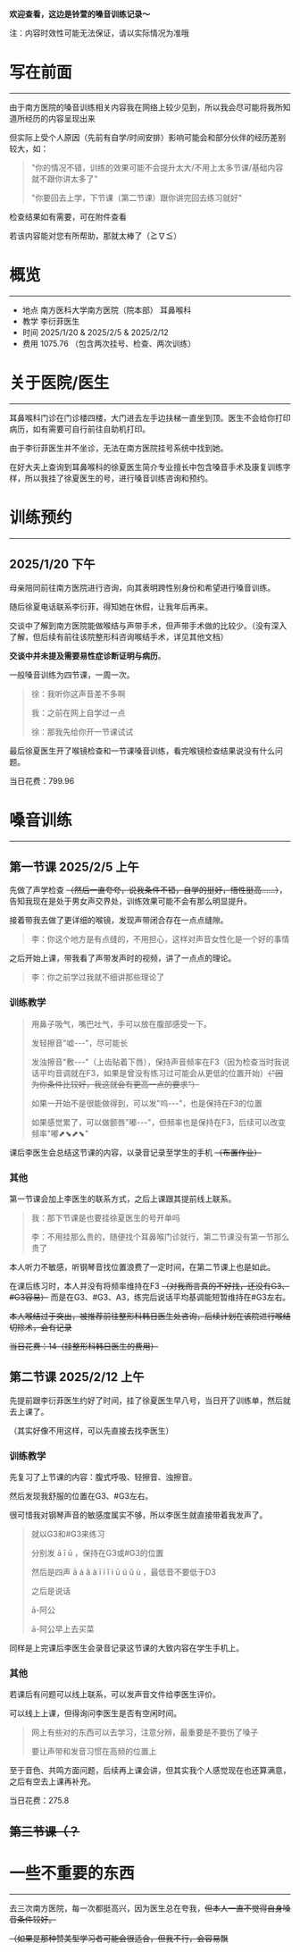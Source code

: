 **欢迎查看，这边是铃萱的嗓音训练记录～**

注：内容时效性可能无法保证，请以实际情况为准哦

# 写在前面

---

由于南方医院的嗓音训练相关内容我在网络上较少见到，所以我会尽可能将我所知道所经历的内容呈现出来

但实际上受个人原因（先前有自学/时间安排）影响可能会和部分伙伴的经历差别较大，如：

> "你的情况不错，训练的效果可能不会提升太大/不用上太多节课/基础内容就不跟你讲太多了"
>
> "你要回去上学，下节课（第二节课）跟你讲完回去练习就好"

检查结果如有需要，可在附件查看

若该内容能对您有所帮助，那就太棒了（≧∇≦）

# 概览

---

- 地点  南方医科大学南方医院（院本部） 耳鼻喉科
- 教学  李衍菲医生
- 时间  2025/1/20 & 2025/2/5 & 2025/2/12
- 费用  1075.76  （包含两次挂号、检查、两次训练）

# 关于医院/医生

---

耳鼻喉科门诊在门诊楼四楼，大门进去左手边扶梯一直坐到顶。医生不会给你打印病历，如有需要可自行前往自助机打印。

由于李衍菲医生并不坐诊，无法在南方医院挂号系统中找到她。

在好大夫上查询到耳鼻喉科的徐夏医生简介专业擅长中包含嗓音手术及康复训练字样，所以我挂了徐夏医生的号，进行嗓音训练咨询和预约。

# 训练预约

---

## 2025/1/20 下午

母亲陪同前往南方医院进行咨询，向其表明跨性别身份和希望进行嗓音训练。

随后徐夏电话联系李衍菲，得知她在休假，让我年后再来。

交谈中了解到南方医院能做喉结与声带手术，但声带手术做的比较少。（没有深入了解，但后续有前往该院整形科咨询喉结手术，详见其他文档）

**交谈中并未提及需要易性症诊断证明与病历**。

一般嗓音训练为四节课，一周一次。

> 徐：我听你这声音差不多啊
>
> 我：之前在网上自学过一点
>
> 徐：那我先给你开一节课试试

最后徐夏医生开了喉镜检查和一节课嗓音训练，看完喉镜检查结果说没有什么问题。

当日花费：799.96

# 嗓音训练

---

## 第一节课  2025/2/5 上午

先做了声学检查 ~~（然后一直夸夸，说我条件不错，自学的挺好，悟性挺高……）~~，告知我现在是处于男女声交界处，训练效果可能不会有那么明显提升。

接着带我去做了更详细的喉镜，发现声带闭合存在一点点缝隙。

> 李：你这个地方是有点缝的，不用担心，这样对声音女性化是一个好的事情

之后开始上课，带我看了声带发声时的视频，讲了一点点的理论。

> 李：你之前学过我就不细讲那些理论了

### 训练教学

> 用鼻子吸气，嘴巴吐气，手可以放在腹部感受一下。
>
> 发轻擦音"嘘---"，尽可能长
>
> 发浊擦音"敷---"（上齿贴着下唇），保持声音频率在F3（因为检查当时我说话平均音调就在F3，如果是曾没有练习过可能会从更低的位置开始）~~（"因为你条件比较好，我这就会有更高一点的要求"）~~
>
> 如果一开始不是很能做得到，可以发"呜---"，也是保持在F3的位置
>
> 如果感觉累了，可以做颤唇"嘟---"，但频率也是保持在F3，后续可以改变频率"嘟⬈⬊⬈⬊"

课后李医生会总结这节课的内容，以录音记录至学生的手机 ~~（布置作业）~~

### 其他

第一节课会加上李医生的联系方式，之后上课跟其提前线上联系。

> 我：那下节课是也要挂徐夏医生的号开单吗
>
> 李：不用挂那么贵的，随便找个耳鼻喉门诊就行，第二节课没有第一节那么贵了

本人听力不敏感，听钢琴音找位置浪费了一定时间，在第二节课上也是如此。

在课后练习时，本人并没有将频率维持在F3 ~~（对我而言真的不好找，还没有G3、#G3容易）~~ 而是在G3、#G3、A3，练完后说话平均基调能短暂维持在#G3左右。

~~本人喉结过于突出，被推荐前往整形科韩日医生处咨询，后续计划在该院进行喉结切除术，会有记录~~

~~当日花费：14（挂整形科韩日医生的费用）~~



## 第二节课  2025/2/12 上午

先提前跟李衍菲医生约好了时间，挂了徐夏医生早八号，当日开了训练单，然后就去上课了。

（其实好像不用这样，可以先直接去找李医生）

### 训练教学

先复习了上节课的内容：腹式呼吸、轻擦音、浊擦音。

然后发现我舒服的位置在G3、#G3左右。

很可惜我对钢琴声音的敏感度属实不够，所以李医生就直接带着我发声了。

> 就以G3和#G3来练习
>
> 分别发 ā  ī  ū ，保持在G3或#G3的位置
>
> 然后是四声 ā á ǎ à  ī í ǐ ì  ū ú ǔ ù ，最低音不要低于D3
>
> 之后是说话
>
> ā-阿公
>
> ā-阿公早上去买菜

同样是上完课后李医生会录音记录这节课的大致内容在学生手机上。

### 其他

若课后有问题可以线上联系，可以发声音文件给李医生评价。

可以线上上课，但得询问李医生是否有空闲时间。

> 网上有些对的东西可以去学习，注意分辨，最重要是不要伤了嗓子
>
> 要让声带和发音习惯在高频的位置上

至于音色、共鸣方面问题，后续再上课会讲，但其实我个人感觉现在也还算满意，之后有空去上课再补充。

当日花费：275.8

## ~~第三节课（？~~



# 一些不重要的东西

---

去三次南方医院，每一次都挺高兴，因为医生总在夸我，~~但本人一直不觉得自身嗓音条件较好。~~

~~（如果是那种赞美型学习者可能会很适合，但我不行，会容易飘~~


